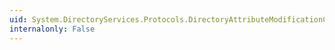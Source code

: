 ```yaml
---
uid: System.DirectoryServices.Protocols.DirectoryAttributeModificationCollection.Item(System.Int32)
internalonly: False
---
```

